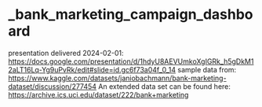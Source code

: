 # _bank_marketing_campaign_dashboard
presentation delivered 2024-02-01: https://docs.google.com/presentation/d/1hdyU8AEVUmkoXgIGRk_h5gDkM12aLT16Lq-Yg9uPvRk/edit#slide=id.gc6f73a04f_0_14
sample data from: https://www.kaggle.com/datasets/janiobachmann/bank-marketing-dataset/discussion/277454
An extended data set can be found here: https://archive.ics.uci.edu/dataset/222/bank+marketing